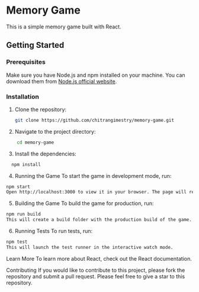 # Memory Game

This is a simple memory game built with React.

## Getting Started

### Prerequisites

Make sure you have Node.js and npm installed on your machine. You can download them from [Node.js official website](https://nodejs.org/).

### Installation

1. Clone the repository:
   ```bash
   git clone https://github.com/chitrangimestry/memory-game.git

2. Navigate to the project directory:
  ```bash
      cd memory-game
```
3. Install the dependencies:
```bash
  npm install
```

4. Running the Game
To start the game in development mode, run:
```bash
npm start
Open http://localhost:3000 to view it in your browser. The page will reload when you make changes.
```

5. Building the Game
To build the game for production, run:
```bash
npm run build
This will create a build folder with the production build of the game. The build is optimized for the best performance.
```
6. Running Tests
To run tests, run:
```bash
npm test
This will launch the test runner in the interactive watch mode.
```
Learn More
To learn more about React, check out the React documentation.

Contributing
If you would like to contribute to this project, please fork the repository and submit a pull request. Please feel free to give a star to this repository.
